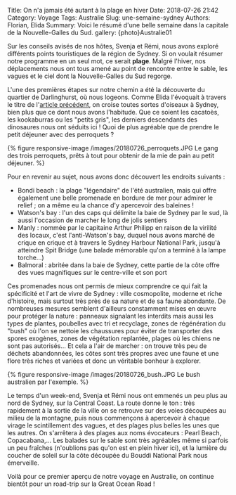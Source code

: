 Title: On n'a jamais été autant à la plage en hiver
Date: 2018-07-26 21:42
Category: Voyage
Tags: Australie
Slug: une-semaine-sydney
Authors: Florian, Elida
Summary: Voici le résumé d'une belle semaine dans la capitale de la Nouvelle-Galles du Sud. 
gallery: {photo}Australie01


Sur les conseils avisés de nos hôtes, Svenja et Rémi, nous avons exploré différents points touristiques de la région de Sydney. Si on voulait résumer notre programme en un seul mot, ce serait **plage**. Malgré l'hiver, nos déplacements nous ont tous amené au point de rencontre entre le sable, les vagues et le ciel dont la Nouvelle-Galles du Sud regorge.  

L'une des premières étapes sur notre chemin a été la découverte du quartier de Darlinghurst, où nous logeons. Comme Elida l'évoquait à travers le titre de l'[article précédent]({filename}20180724_australie.md), on croise toutes sortes d'oiseaux à Sydney, bien plus que ce dont nous avons l'habitude. Que ce soient les cacatoès, les kookaburras ou les "petits gris", les derniers descendants des dinosaures nous ont séduits ici ! Quoi de plus agréable que de prendre le petit déjeuner avec des perroquets ?

{% figure responsive-image /images/20180726_perroquets.JPG Le gang des trois perroquets, prêts à tout pour obtenir de la mie de pain au petit déjeuner. %}

Pour en revenir au sujet, nous avons donc découvert les endroits suivants :

- Bondi beach : la plage "légendaire" de l'été australien, mais qui offre également une belle promenade en bordure de mer pour admirer le relief ; on a même eu la chance d'y apercevoir des baleines !
- Watson's bay : l'un des caps qui délimite la baie de Sydney par le sud, là aussi l'occasion de marcher le long de jolis sentiers
- Manly : nommée par le capitaine Arthur Philipp en raison de la virilité des locaux, c'est l'anti-Watson's bay, duquel nous avons marché de crique en crique et à travers le Sydney Harbour National Park, jusqu'à atteindre Spit Bridge (une balade mémorable qu'on a terminé à la lampe torche...)
- Balmoral : abritée dans la baie de Sydney, cette partie de la côte offre des vues magnifiques sur le centre-ville et son port  

Ces promenades nous ont permis de mieux comprendre ce qui fait la spécificité et l'art de vivre de Sydney : ville cosmopolite, moderne et riche d'histoire, mais surtout très près de sa nature et de sa faune abondante. De nombreuses mesures semblent d'ailleurs constamment mises en œuvre pour protéger la nature : panneaux signalant les interdits mais aussi les types de plantes, poubelles avec tri et recyclage, zones de régénération du "bush" où l'on se nettoie les chaussures pour éviter de transporter des spores exogènes, zones de végétation replantée, plages où les chiens ne sont pas autorisés... Et cela a l'air de marcher : on trouve très peu de déchets abandonnées, les côtes sont très propres avec une faune et une flore très riches et variées et donc un véritable bonheur à explorer.

{% figure responsive-image /images/20180726_bush.JPG Le bush australien par l'exemple. %}

Le temps d'un week-end, Svenja et Rémi nous ont emmenés un peu plus au nord de Sydney, sur la Central Coast. La route donne le ton : très rapidement à la sortie de la ville on se retrouve sur des voies découpées au milieu de la montagne, puis nous commençons à apercevoir à chaque virage le scintillement des vagues, et des plages plus belles les unes que les autres. On s'arrêtera à des plages aux noms évocateurs : Pearl Beach, Copacabana,... Les balades sur le sable sont très agréables même si parfois un peu fraîches (n'oublions pas qu'on est en plein hiver ici), et la lumière du coucher de soleil sur la côte découpée du Bouddi National Park nous émerveille. 

Voilà pour ce premier aperçu de notre voyage en Australie, on continue bientôt pour un road-trip sur la Great Ocean Road !